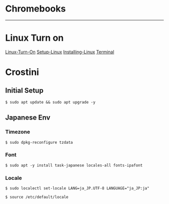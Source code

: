 # Chromebooks
---
# Linux Turn on

[Linux-Turn-On](images/Linux-Turn-On.png)
[Setup-Linux](images/Setup-Linux.png)
[Installing-Linux](images/Installing-Linux.png)
[Terminal](images/Terminal.png)

# Crostini
## Initial Setup
```
$ sudo apt update && sudo apt upgrade -y
```
## Japanese Env
### Timezone
```
$ sudo dpkg-reconfigure tzdata
```

### Font
```
$ sudo apt -y install task-japanese locales-all fonts-ipafont
```

### Locale
```
$ sudo localectl set-locale LANG=ja_JP.UTF-8 LANGUAGE="ja_JP:ja"
```
```
$ source /etc/default/locale
```
